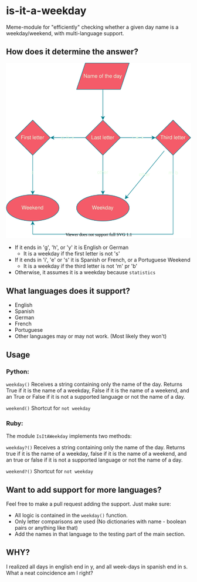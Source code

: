 # is-it-a-weekday
Meme-module for "efficiently" checking whether a given day name is a weekday/weekend, with multi-language support.


## How does it determine the answer?

![Flow chart](./flowchart.drawio.svg)

 - If it ends in 'g', 'h', or 'y' it is English or German
   - It is a weekday if the first letter is not 's'
 - If it ends in 'i', 'e' or 's' it is Spanish or French, or a Portuguese Weekend
   - It is a weekday if the third letter is not 'm' pr 'b'
 - Otherwise, it assumes it is a weekday because `statistics`


## What languages does it support?
 - English
 - Spanish
 - German
 - French
 - Portuguese
 - Other languages may or may not work. (Most likely they won't)


## Usage

### Python:
`weekday()` Receives a string containing only the name of the day. Returns True if it is the name of a weekday, False if it is the name of a weekend, and an True or False if it is not a supported language or not the name of a day. 

`weekend()` Shortcut for `not weekday`

### Ruby:
The module `IsItAWeekday` implements two methods:

`weekday?()` Receives a string containing only the name of the day. Returns true if it is the name of a weekday, false if it is the name of a weekend, and an true or false if it is not a supported language or not the name of a day.

`weekend?()` Shortcut for `not weekday`

## Want to add support for more languages?

Feel free to make a pull request adding the support. Just make sure:
 - All logic is contained in the `weekday()` function.
 - Only letter comparisons are used (No dictionaries with name - boolean pairs or anything like that)
 - Add the names in that language to the testing part of the main section.


## WHY?

I realized all days in english end in y, and all week-days in spanish end in s. What a neat coincidence am I right?
